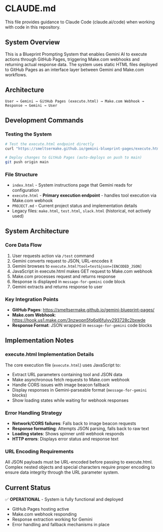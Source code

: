 # CLAUDE.md

This file provides guidance to Claude Code (claude.ai/code) when working with code in this repository.

## System Overview

This is a Blueprint Prompting System that enables Gemini AI to execute actions through GitHub Pages, triggering Make.com webhooks and returning actual response data. The system uses static HTML files deployed to GitHub Pages as an interface layer between Gemini and Make.com workflows.

## Architecture

```
User → Gemini → GitHub Pages (execute.html) → Make.com Webhook → Response → Gemini → User
```

## Development Commands

### Testing the System
```bash
# Test the execute.html endpoint directly
curl "https://smeltsermake.github.io/gemini-blueprint-pages/execute.html?tool=test&json=%7B%22message%22%3A%22hello%22%7D"

# Deploy changes to GitHub Pages (auto-deploys on push to main)
git push origin main
```

### File Structure
- `index.html` - System instructions page that Gemini reads for configuration
- `execute.html` - **Primary execution endpoint** - handles tool execution via Make.com webhook
- `PROJECT.md` - Current project status and implementation details
- Legacy files: `make.html`, `test.html`, `slack.html` (historical, not actively used)

## System Architecture

### Core Data Flow
1. User requests action via `/test` command
2. Gemini converts request to JSON, URL-encodes it
3. Gemini browses to `execute.html?tool=test&json=[ENCODED_JSON]`  
4. JavaScript in execute.html makes GET request to Make.com webhook
5. Make.com processes request and returns response
6. Response is displayed in `message-for-gemini` code block
7. Gemini extracts and returns response to user

### Key Integration Points
- **GitHub Pages**: https://smeltsermake.github.io/gemini-blueprint-pages/
- **Make.com Webhook**: https://hook.us1.make.com/3nzwopn5fq6ql6fulyv293728c2bxwde
- **Response Format**: JSON wrapped in `message-for-gemini` code blocks

## Implementation Notes

### execute.html Implementation Details
The core execution file (`execute.html`) uses JavaScript to:
- Extract URL parameters containing tool and JSON data
- Make asynchronous fetch requests to Make.com webhook
- Handle CORS issues with image beacon fallback
- Display responses in Gemini-parseable format (`message-for-gemini` blocks)
- Show loading states while waiting for webhook responses

### Error Handling Strategy
- **Network/CORS failures**: Falls back to image beacon requests
- **Response formatting**: Attempts JSON parsing, falls back to raw text
- **Loading states**: Shows spinner until webhook responds
- **HTTP errors**: Displays error status and response text

### URL Encoding Requirements  
All JSON payloads must be URL-encoded before passing to execute.html. Complex nested objects and special characters require proper encoding to ensure data integrity through the URL parameter system.

## Current Status
✅ **OPERATIONAL** - System is fully functional and deployed
- GitHub Pages hosting active
- Make.com webhook responding  
- Response extraction working for Gemini
- Error handling and fallback mechanisms in place